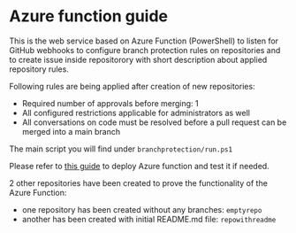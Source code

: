 # Azure function guide

This is the web service based on Azure Function (PowerShell) to listen for GitHub webhooks to configure branch protection rules on repositories and to create issue inside repositorory with short description about applied repository rules.

Following rules are being applied after creation of new repositories:

* Required number of approvals before merging: 1
* All configured restrictions applicable for administrators as well
* All conversations on code must be resolved before a pull request can be merged into a main branch

The main script you will find under `branchprotection/run.ps1`

Please refer to [this guide](https://docs.microsoft.com/en-us/azure/azure-functions/create-first-function-vs-code-powershell) to deploy Azure function and test it if needed.

2 other repositories have been created to prove the functionality of the Azure Function:

* one repository has been created without any branches: `emptyrepo`
* another has been created with initial README.md file: `repowithreadme`
